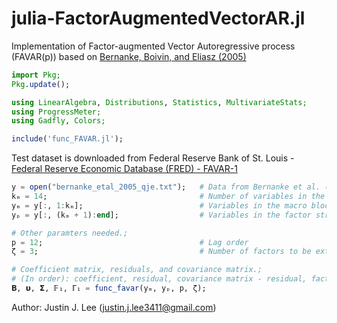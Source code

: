 # julia-FactorAugmentedVectorAR.jl
Implementation of Factor-augmented Vector Autoregressive process (FAVAR(p)) based on [Bernanke, Boivin, and Eliasz (2005)](https://academic.oup.com/qje/article-abstract/120/1/387/1931468)

```julia
import Pkg;
Pkg.update();

using LinearAlgebra, Distributions, Statistics, MultivariateStats;
using ProgressMeter;
using Gadfly, Colors;

include('func_FAVAR.jl');
```
Test dataset is downloaded from Federal Reserve Bank of St. Louis - [Federal Reserve Economic Database (FRED) - FAVAR-1](https://research.stlouisfed.org/pdl/763)

```julia
y = open("bernanke_etal_2005_qje.txt");   # Data from Bernanke et al. (2005)
kₘ = 14;                                  # Number of variables in the main - VAR
yₘ = y[:, 1:kₘ];                          # Variables in the macro block
yₚ = y[:, (kₘ + 1):end];                  # Variables in the factor structure

# Other paramters needed.;
p = 12;                                   # Lag order
ζ = 3;                                    # Number of factors to be extracted

# Coefficient matrix, residuals, and covariance matrix.;
# (In order): coefficient, residual, covariance matrix - residual, factors, factor loadings.;
𝚩, 𝞄, 𝝨, 𝔽₁, ℾ₁ = func_favar(yₘ, yₚ, p, ζ);
```

Author: Justin J. Lee (justin.j.lee3411@gmail.com)

